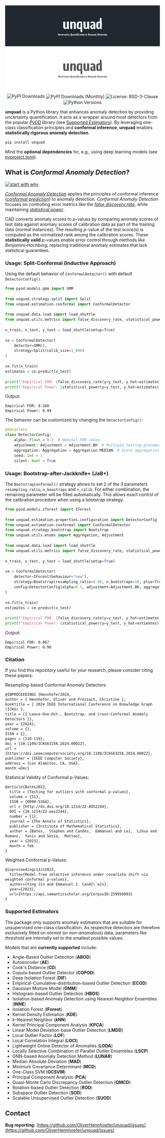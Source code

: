 ![Logo](./docs/img/banner_dark.png#gh-dark-mode-only)
![Logo](./docs/img/banner_light.png#gh-light-mode-only)

<p align="center">
  <a href="https://pepy.tech/projects/unquad" style="text-decoration: none;">
    <img src="https://static.pepy.tech/badge/unquad" alt="PyPI Downloads" style=""text-decoration: none; border: 0;" />
  </a>
  <a href="https://pepy.tech/projects/unquad" style="text-decoration: none;">
    <img src="https://static.pepy.tech/badge/unquad/month" alt="PyPI Downloads (Monthly)" style="vertical-align: middle; border: 0;" />
  </a>
  <a href="https://opensource.org/licenses/BSD-3-Clause" style="text-decoration: none;">
    <img src="https://img.shields.io/badge/License-BSD--3--Clause-blue.svg" alt="License: BSD-3-Clause" style="vertical-align: middle; border: 0;" />
  </a>
  <img src="https://img.shields.io/pypi/pyversions/unquad" alt="Python Versions" style="vertical-align: middle; border: 0;" />
</p>


**unquad** is a Python library that enhances anomaly detection by providing uncertainty quantification. It acts as a wrapper around most detectors from the popular [*PyOD*](https://pyod.readthedocs.io/en/latest/) library (see [Supported Estimators](#supported-estimators)). By leveraging one-class classification principles and **conformal inference**, **unquad** enables **statistically rigorous anomaly detection**.

```sh
pip install unquad
```

Mind the **optional dependencies** for, e.g., using deep learning models (see [pyproject.toml](https://github.com/OliverHennhoefer/unquad/blob/main/pyproject.toml)).

## What is *Conformal Anomaly Detection*?

[![start with why](https://img.shields.io/badge/start%20with-why%3F-brightgreen.svg?style=flat)](https://www.diva-portal.org/smash/get/diva2:690997/FULLTEXT02.pdf)

[*Conformal Anomaly Detection*](https://www.diva-portal.org/smash/get/diva2:690997/FULLTEXT02.pdf) applies the principles of conformal inference ([*conformal prediction*](https://en.wikipedia.org/wiki/Conformal_prediction#:~:text=Conformal%20prediction%20(CP)%20is%20a,assuming%20exchangeability%20of%20the%20data.)) to anomaly detection.
*Conformal Anomaly Detection* focuses on controlling error metrics like the [*false discovery rate*](https://en.wikipedia.org/wiki/False_discovery_rate), while maintaining [*statistical power*](https://en.wikipedia.org/wiki/Power_of_a_test).

CAD converts anomaly scores to _p_-values by comparing anomaly scores of test data against anomaly scores of calibration data as part of the training data (*normal* instances).
The resulting _p_-value of the test score(s) is computed as the normalized rank among the calibration scores.
These **statistically valid** _p_-values enable error control through methods like *Benjamini-Hochberg*, replacing traditional anomaly estimates that lack statistical guarantees.

### Usage: Split-Conformal (Inductive Approach)

Using the default behavior of `ConformalDetector()` with default `DetectorConfig()`.


```python
from pyod.models.gmm import GMM

from unquad.strategy.split import Split
from unquad.estimation.conformal import ConformalDetector

from unquad.data.load import load_shuttle
from unquad.utils.metrics import false_discovery_rate, statistical_power

x_train, x_test, y_test = load_shuttle(setup=True)

ce = ConformalDetector(
    detector=GMM(),
    strategy=Split(calib_size=1_000)
)

ce.fit(x_train)
estimates = ce.predict(x_test)

print(f"Empirical FDR: {false_discovery_rate(y=y_test, y_hat=estimates)}")
print(f"Empirical Power: {statistical_power(y=y_test, y_hat=estimates)}")
```

Output:
```text
Empirical FDR: 0.108
Empirical Power: 0.99
```

The behavior can be customized by changing the `DetectorConfig()`:

```python
@dataclass
class DetectorConfig:
    alpha: float = 0.2  # Nominal FDR value
    adjustment: Adjustment = Adjustment.BH  # Multiple testing procedure
    aggregation: Aggregation = Aggregation.MEDIAN  # Score aggregation (if applicable)
    seed: int = 1
    silent: bool = True
```

### Usage: Bootstrap-after-Jackknife+ (JaB+)

The `BootstrapConformal()` strategy allows to set 2 of the 3 parameters `resampling_ratio`, `n_boostraps` and `n_calib`.
For either combination, the remaining parameter will be filled automatically. This allows exact control of the
calibration procedure when using a bootstrap strategy.

```python
from pyod.models.iforest import IForest

from unquad.estimation.properties.configuration import DetectorConfig
from unquad.estimation.conformal import ConformalDetector
from unquad.strategy.bootstrap import Bootstrap
from unquad.utils.enums import Aggregation, Adjustment

from unquad.data.load import load_shuttle
from unquad.utils.metrics import false_discovery_rate, statistical_power

x_train, x_test, y_test = load_shuttle(setup=True)

ce = ConformalDetector(
    detector=IForest(behaviour="new"),
    strategy=Bootstrap(resampling_ratio=0.99, n_bootstraps=20, plus=True),
    config=DetectorConfig(alpha=0.1, adjustment=Adjustment.BH, aggregation=Aggregation.MEAN),
)

ce.fit(x_train)
estimates = ce.predict(x_test)

print(f"Empirical FDR: {false_discovery_rate(y=y_test, y_hat=estimates)}")
print(f"Empirical Power: {statistical_power(y=y_test, y_hat=estimates)}")
```

Output:
```text
Empirical FDR: 0.067
Empirical Power: 0.98
```

### Citation

If you find this repository useful for your research, please consider citing these papers:

Resampling-based Conformal Anomaly Detectors:
```text
@INPROCEEDINGS {Hennhofer2024,
author = { Hennhofer, Oliver and Preisach, Christine },
booktitle = { 2024 IEEE International Conference on Knowledge Graph (ICKG) },
title = {{ Leave-One-Out-, Bootstrap- and Cross-Conformal Anomaly Detectors }},
year = {2024},
volume = {},
ISSN = {},
pages = {110-119},
doi = {10.1109/ICKG63256.2024.00022},
url = {https://doi.ieeecomputersociety.org/10.1109/ICKG63256.2024.00022},
publisher = {IEEE Computer Society},
address = {Los Alamitos, CA, USA},
month =Dec}
```

Statistical Validity of Conformal p-Values:
```text
@article{Bates2023,
  title = {Testing for outliers with conformal p-values},
  volume = {51},
  ISSN = {0090-5364},
  url = {http://dx.doi.org/10.1214/22-AOS2244},
  DOI = {10.1214/22-aos2244},
  number = {1},
  journal = {The Annals of Statistics},
  publisher = {Institute of Mathematical Statistics},
  author = {Bates,  Stephen and Candès,  Emmanuel and Lei,  Lihua and Romano,  Yaniv and Sesia,  Matteo},
  year = {2023},
  month = feb 
}
```
Weighted Conformal p-Values:
```text
@inproceedings{Jin2023,
  title={Model-free selective inference under covariate shift via weighted conformal p-values},
  author={Ying Jin and Emmanuel J. Cand{\`e}s},
  year={2023},
  url={https://api.semanticscholar.org/CorpusID:259950903}
}
```

### Supported Estimators

The package only supports anomaly estimators that are suitable for unsupervised one-class classification. As respective
detectors are therefore exclusively fitted on *normal* (or *non-anomalous*) data, parameters like *threshold* are internally
set to the smallest possible values.

Models that are **currently supported** include:

* Angle-Based Outlier Detection (**ABOD**)
* Autoencoder (**AE**)
* Cook's Distance (**CD**)
* Copula-based Outlier Detector (**COPOD**)
* Deep Isolation Forest (**DIF**)
* Empirical-Cumulative-distribution-based Outlier Detection (**ECOD**)
* Gaussian Mixture Model (**GMM**)
* Histogram-based Outlier Detection (**HBOS**)
* Isolation-based Anomaly Detection using Nearest-Neighbor Ensembles (**INNE**)
* Isolation Forest (**IForest**)
* Kernel Density Estimation (**KDE**)
* *k*-Nearest Neighbor (***k*NN**)
* Kernel Principal Component Analysis (**KPCA**)
* Linear Model Deviation-base Outlier Detection (**LMDD**)
* Local Outlier Factor (**LOF**)
* Local Correlation Integral (**LOCI**)
* Lightweight Online Detector of Anomalies (**LODA**)
* Locally Selective Combination of Parallel Outlier Ensembles (**LSCP**)
* GNN-based Anomaly Detection Method (**LUNAR**)
* Median Absolute Deviation (**MAD**)
* Minimum Covariance Determinant (**MCD**)
* One-Class SVM (**OCSVM**)
* Principal Component Analysis (**PCA**)
* Quasi-Monte Carlo Discrepancy Outlier Detection (**QMCD**)
* Rotation-based Outlier Detection (**ROD**)
* Subspace Outlier Detection (**SOD**)
* Scalable Unsupervised Outlier Detection (**SUOD**)

## Contact
**Bug reporting:** [https://github.com/OliverHennhoefer/unquad/issues](https://github.com/OliverHennhoefer/unquad/issues)
